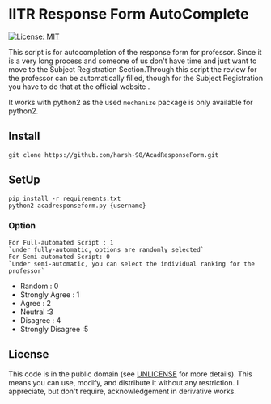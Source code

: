 # IITR Response Form AutoComplete
[![License: MIT](https://img.shields.io/badge/License-MIT-yellow.svg)](https://opensource.org/licenses/MIT)

This script is for autocompletion of the response form for professor. Since it is a very long process and someone of us don't have time and just want to move to the Subject Registration Section.Through this script the review for the professor can be automatically filled, though for the Subject Registration you have to do that at the official website .

It works with python2 as the used `mechanize` package is only available for python2.

## Install 

`git clone https://github.com/harsh-98/AcadResponseForm.git`

## SetUp

    pip install -r requirements.txt
    python2 acadresponseform.py {username}

### Option

    For Full-automated Script : 1
	`under fully-automatic, options are randomly selected`
    For Semi-automated Script: 0
	`Under semi-automatic, you can select the individual ranking for the professor`
-    Random : 0
-    Strongly Agree : 1 
-    Agree : 2 
-    Neutral :3
-    Disagree : 4
-    Strongly Disagree :5


## License

This code is in the public domain (see [UNLICENSE](UNLICENSE) for more details). This means you can use, modify, and distribute it without any restriction. I appreciate, but don't require, acknowledgement in derivative works.
`
